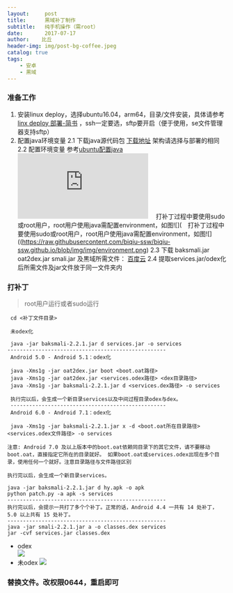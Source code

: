 ```yaml
---
layout:     post
title:      黒域补丁制作
subtitle:   纯手机操作（需root）
date:       2017-07-17
author:    比丘
header-img: img/post-bg-coffee.jpeg
catalog: true
tags:
    - 安卓
    - 黒域
---
```


### 准备工作  
1. 安装linux deploy，选择ubuntu16.04，arm64，目录/文件安装，具体请参考[linx deploy 部署-简书](http://www.jianshu.com/p/690e3e35a38f)  ，ssh一定要选，sftp要开启（便于使用，se文件管理器支持sftp）
2. 配置java环境变量
2.1 下载java源代码包 [下载地址](http://www.oracle.com/technetwork/java/javase/downloads/jdk8-downloads-2133151.html) 架构请选择与部署的相同
2.2 配置环境变量 参考[ubuntu配置java](http://www.cnblogs.com/davidsky/archive/2013/06/01/3113310.html)  ![](https://raw.githubusercontent.com/biqiu-ssw/biqiu-ssw.github.io/blob/img/img/profile.img)
　打补丁过程中要使用sudo或root用户，root用户使用java需配置environment，如图![](　打补丁过程中要使用sudo或root用户，root用户使用java需配置environment，如图![]((https://raw.githubusercontent.com/biqiu-ssw/biqiu-ssw.github.io/blob/img/img/environment.png)
 2.3 下载 baksmali.jar oat2dex.jar smali.jar 及黒域所需文件： [百度云]()
 2.4 提取services.jar/odex化后所需文件及jar文件放于同一文件夹内
 
 ### 打补丁
 >root用户运行或者sudo运行
```
 cd <补丁文件目录>
```  

```
 未odex化
 
 java -jar baksmali-2.2.1.jar d services.jar -o services  
--------------------------------------------------- 
 Android 5.0 - Android 5.1：odex化
 
 java -Xms1g -jar oat2dex.jar boot <boot.oat路径>
 java -Xms1g -jar oat2dex.jar <services.odex路径> <dex目录路径>
 java -Xms1g -jar baksmali-2.2.1.jar d <services.dex路径> -o services
 
 执行完以后，会生成一个新目录services以及中间过程目录odex与dex。
 --------------------------------------------------
 Android 6.0 - Android 7.1：odex化
 
 java -Xms1g -jar baksmali-2.2.1.jar x -d <boot.oat所在目录路径> <services.odex文件路径> -o services

注意: Android 7.0 及以上版本中的boot.oat依赖同目录下的其它文件，请不要移动boot.oat，直接指定它所在的目录就好。 如果boot.oat或services.odex出现在多个目录，使用任何一个就好。注意目录路径与文件路径区别

执行完以后，会生成一个新目录services。
```
```
java -jar baksmali-2.2.1.jar d hy.apk -o apk
python patch.py -a apk -s services
--------------------------------------------------- 
执行完以后，会提示一共打了多个个补丁。正常的话，Android 4.4 一共有 14 处补丁，5.0 以上共有 15 处补丁。
--------------------------------------------------- 
java -jar smali-2.2.1.jar a -o classes.dex services
jar -cvf services.jar classes.dex
```
- odex  
![](img/https://raw.githubusercontent.com/biqiu-ssw/biqiu-ssw.github.io/blob/img/odex.png)
- 未odex
![](https://raw.githubusercontent.com/biqiu-ssw/biqiu-ssw.github.io/blob/img/img/noodex.png)
### 替换文件。改权限0644，重启即可